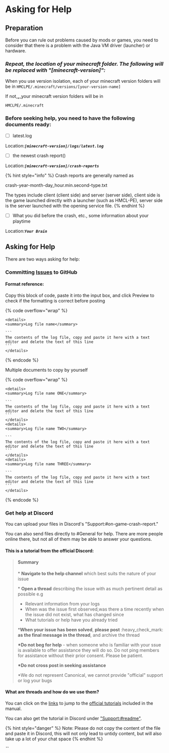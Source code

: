 # Asking for Help

## Preparation

Before you can rule out problems caused by mods or games, you need to consider that there is a problem with the Java VM driver (launcher) or hardware.

### _**Repeat, the location of your minecraft folder. The following will be replaced with "\[minecraft-version]":**_

When you use version isolation, each of your minecraft version folders will be in `HMCLPE/.minecraft/versions/[your-version-name]`

If not_**,**_your minecraft version folders will be in

`HMCLPE/.minecraft`

### **Before seeking help, you need to have the following documents ready:**

* [ ] latest.log

Location:_**`[minecraft-version]/logs/latest.log`**_

* [ ] the newest crash report()

Location:_**`[minecraft-version]/crash-reports`**_

{% hint style="info" %}
Crash reports are generally named as

crash-year-month-day\_hour.min.second-type.txt

The types include client (client side) and server (server side), client side is the game launched directly with a launcher (such as HMCL-PE), server side is the server launched with the opening service file.
{% endhint %}

* [ ] What you did before the crash, etc., some information about your playtime

Location:_**`Your Brain`**_

## Asking for Help

There are two ways asking for help:

### Committing [Issues](https://github.com/Tungstend/HMCL-PE-CN/issues) to GitHub

#### Format reference:

Copy this block of code, paste it into the input box, and click Preview to check if the formatting is correct before posting

{% code overflow="wrap" %}
````markup
<details>
<summary>Log file name</summary>

```
The contents of the log file, copy and paste it here with a text editor and delete the text of this line
```
</details>
````
{% endcode %}

Multiple documents to copy by yourself

{% code overflow="wrap" %}
````markup
<details>
<summary>Log file name ONE</summary>

```
The contents of the log file, copy and paste it here with a text editor and delete the text of this line
```
</details>
<details>
<summary>Log file name TWO</summary>

```
The contents of the log file, copy and paste it here with a text editor and delete the text of this line
```
</details>
<details>
<summary>Log file name THREE</summary>

```
The contents of the log file, copy and paste it here with a text editor and delete the text of this line
```
</details>
````
{% endcode %}

### Get help at Discord

You can upload your files in Discord's "Support:#on-game-crash-report."

You can also send files directly to #General for help. There are more people online there, but not all of them may be able to answer your questions.

#### This is a tutorial from the official Discord:

> #### Summary
>
> \* **Navigate to the help channel** which best suits the nature of your issue&#x20;
>
> \* **Open a thread** describing the issue with as much pertinent detail as possible e.g
>
> * Relevant information from your logs
> * When was the issue first observed,was there a time recently when the issue did not exist, what has changed since
> * What tutorials or help have you already tried
>
> \***When your issue has been solved**, **please post** :heavy\_check\_mark: **as the final message in the thread**, and archive the thread
>
> **\*Do not beg for help** - when someone who is familiar with your ssue is available to offer assistance they will do so. Do not ping members for assistance without their prior consent. Please be patient.
>
> **\*Do not cross post in seeking assistance**
>
> \*We do not represent Canonical, we cannot provide "official" support or log your bugs

#### What are threads and how do we use them?

You can click on the [links](../../asking-questions-by-third-party-software/discord/how-to-use-threads.md) to jump to the [official tutorials](../../asking-questions-by-third-party-software/discord/how-to-use-threads.md) included in the manual.

You can also get the tutorial in Discord under ["Support:#readme"](https://discord.com/channels/995291757799538688/1003984509412315166).

{% hint style="danger" %}
Note: Please do not copy the content of the file and paste it in Discord, this will not only lead to untidy content, but will also take up a lot of your chat space
{% endhint %}

_**``**_
